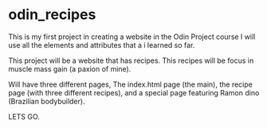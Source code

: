 # odin_recipes

This is my first project in creating a website in the Odin Project course
I will use all the elements and attributes that a i learned so far.

This project will be a website that has recipes. This recipes will be focus in muscle mass gain (a paxion of mine).

Will have three different pages, The index.html page (the main), the recipe page (with three different recipes), and a special page featuring Ramon dino (Brazilian bodybuilder).

LETS GO.

